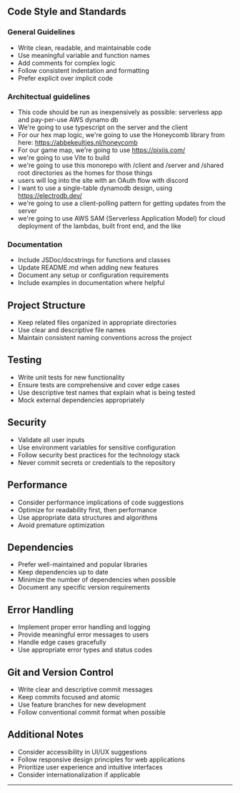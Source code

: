 ## Code Style and Standards

### General Guidelines
- Write clean, readable, and maintainable code
- Use meaningful variable and function names
- Add comments for complex logic
- Follow consistent indentation and formatting
- Prefer explicit over implicit code

### Architectual guidelines
- This code should be run as inexpensively as possible: serverless app and pay-per-use AWS dynamo db
- We're going to use typescript on the server and the client
- For our hex map logic, we're going to use the Honeycomb library from here: https://abbekeultjes.nl/honeycomb
- For our game map, we're going to use https://pixijs.com/
- we're going to use Vite to build
- we're going to use this monorepo with /client and /server and /shared root directories as the homes for those things
- users will log into the site with an OAuth flow with discord
- I want to use a single-table dynamodb design, using https://electrodb.dev/
- we're going to use a client-polling pattern for getting updates from the server
- we're going to use AWS SAM (Serverless Application Model) for cloud deployment of the lambdas, built front end, and the like

### Documentation
- Include JSDoc/docstrings for functions and classes
- Update README.md when adding new features
- Document any setup or configuration requirements
- Include examples in documentation where helpful

## Project Structure
- Keep related files organized in appropriate directories
- Use clear and descriptive file names
- Maintain consistent naming conventions across the project

## Testing
- Write unit tests for new functionality
- Ensure tests are comprehensive and cover edge cases
- Use descriptive test names that explain what is being tested
- Mock external dependencies appropriately

## Security
- Validate all user inputs
- Use environment variables for sensitive configuration
- Follow security best practices for the technology stack
- Never commit secrets or credentials to the repository

## Performance
- Consider performance implications of code suggestions
- Optimize for readability first, then performance
- Use appropriate data structures and algorithms
- Avoid premature optimization

## Dependencies
- Prefer well-maintained and popular libraries
- Keep dependencies up to date
- Minimize the number of dependencies when possible
- Document any specific version requirements

## Error Handling
- Implement proper error handling and logging
- Provide meaningful error messages to users
- Handle edge cases gracefully
- Use appropriate error types and status codes

## Git and Version Control
- Write clear and descriptive commit messages
- Keep commits focused and atomic
- Use feature branches for new development
- Follow conventional commit format when possible

## Additional Notes
- Consider accessibility in UI/UX suggestions
- Follow responsive design principles for web applications
- Prioritize user experience and intuitive interfaces
- Consider internationalization if applicable

---